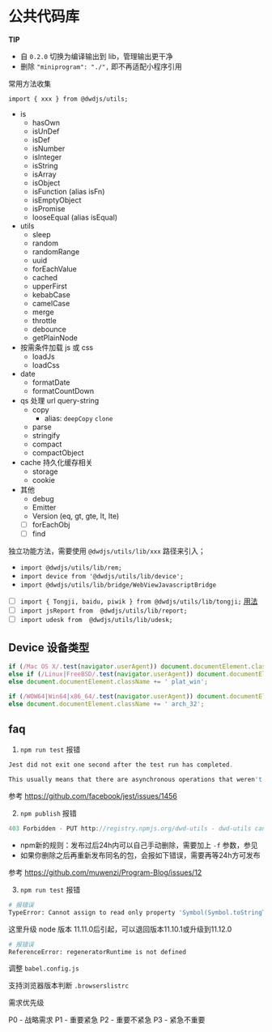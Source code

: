 # 公共代码库

**TIP**

- 自 `0.2.0` 切换为编译输出到 lib，管理输出更干净
- 删除 `"miniprogram": "./",` 即不再适配小程序引用

常用方法收集

`import { xxx } from @dwdjs/utils;`

- is
  - hasOwn
  - isUnDef
  - isDef
  - isNumber
  - isInteger
  - isString
  - isArray
  - isObject
  - isFunction (alias isFn)
  - isEmptyObject
  - isPromise
  - looseEqual (alias isEqual)
- utils
  - sleep
  - random
  - randomRange
  - uuid
  - forEachValue
  - cached
  - upperFirst
  - kebabCase
  - camelCase
  - merge
  - throttle
  - debounce
  - getPlainNode
- 按需条件加载 js 或 css
  - loadJs
  - loadCss
- date
  - formatDate
  - formatCountDown
- qs 处理 url query-string
  - copy
    - alias: `deepCopy` `clone`
  - parse
  - stringify
  - compact
  - compactObject
- cache 持久化缓存相关
  - storage
  - cookie
- 其他
  - debug
  - Emitter
  - Version (eq, gt, gte, lt, lte)
  - [ ] forEachObj
  - [ ] find

独立功能方法，需要使用 `@dwdjs/utils/lib/xxx` 路径来引入；

- `import @dwdjs/utils/lib/rem;`
- `import device from '@dwdjs/utils/lib/device';`
- `import @dwdjs/utils/lib/bridge/WebViewJavascriptBridge`
- [ ] `import { Tongji, baidu, piwik } from @dwdjs/utils/lib/tongji;` [用法](./src/tongji/readme.md)
- [ ] `import jsReport from  @dwdjs/utils/lib/report;`
- [ ] `import udesk from  @dwdjs/utils/lib/udesk;`

## Device 设备类型

```js
if (/Mac OS X/.test(navigator.userAgent)) document.documentElement.className += ' plat_osx';
else if (/Linux|FreeBSD/.test(navigator.userAgent)) document.documentElement.className += ' plat_linux';
else document.documentElement.className += ' plat_win';

if (/WOW64|Win64|x86_64/.test(navigator.userAgent)) document.documentElement.className += ' arch_64';
else document.documentElement.className += ' arch_32';
```

## faq

1. `npm run test` 报错

```js
Jest did not exit one second after the test run has completed.

This usually means that there are asynchronous operations that weren't stopped in your tests. Consider running Jest with `--detectOpenHandles` to troubleshoot this issue.
```

参考 https://github.com/facebook/jest/issues/1456

2. `npm publish` 报错

```js
403 Forbidden - PUT http://registry.npmjs.org/dwd-utils - dwd-utils cannot be republished until 24 hours have passed.
```

- npm新的规则：发布过后24h内可以自己手动删除，需要加上 `-f` 参数，参见
- 如果你删除之后再重新发布同名的包，会报如下错误，需要再等24h方可发布

参考 https://github.com/muwenzi/Program-Blog/issues/12

3. `npm run test` 报错

```bash
# 报错误
TypeError: Cannot assign to read only property 'Symbol(Symbol.toStringTag)' of object '#<process>'
```

这里升级 node 版本 11.11.0后引起，可以退回版本11.10.1或升级到11.12.0

```bash
# 报错误
ReferenceError: regeneratorRuntime is not defined
```

调整 `babel.config.js`

支持浏览器版本判断 `.browserslistrc`

需求优先级

P0 - 战略需求
P1 - 重要紧急
P2 - 重要不紧急
P3 - 紧急不重要
